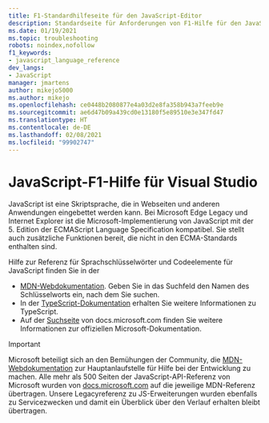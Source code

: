 ```yaml
---
title: F1-Standardhilfeseite für den JavaScript-Editor
description: Standardseite für Anforderungen von F1-Hilfe für den JavaScript-Editor von Visual Studio
ms.date: 01/19/2021
ms.topic: troubleshooting
robots: noindex,nofollow
f1_keywords:
- javascript_language_reference
dev_langs:
- JavaScript
manager: jmartens
author: mikejo5000
ms.author: mikejo
ms.openlocfilehash: ce0448b2080877e4a03d2e8fa358b943a7feeb9e
ms.sourcegitcommit: ae6d47b09a439cd0e13180f5e89510e3e347fd47
ms.translationtype: HT
ms.contentlocale: de-DE
ms.lasthandoff: 02/08/2021
ms.locfileid: "99902747"
---
```

# <a name="javascript-f1-help-for-visual-studio"></a>JavaScript-F1-Hilfe für Visual Studio

JavaScript ist eine Skriptsprache, die in Webseiten und anderen Anwendungen eingebettet werden kann. Bei Microsoft Edge Legacy und Internet Explorer ist die Microsoft-Implementierung von JavaScript mit der 5. Edition der ECMAScript Language Specification kompatibel. Sie stellt auch zusätzliche Funktionen bereit, die nicht in den ECMA-Standards enthalten sind.

Hilfe zur Referenz für Sprachschlüsselwörter und Codeelemente für JavaScript finden Sie in der

- [MDN-Webdokumentation](https://developer.mozilla.org/en-US/docs/Web/JavaScript/Reference). Geben Sie in das Suchfeld den Namen des Schlüsselworts ein, nach dem Sie suchen.
- In der [TypeScript-Dokumentation](https://www.typescriptlang.org/docs) erhalten Sie weitere Informationen zu TypeScript.
- Auf der [Suchseite](/search) von docs.microsoft.com finden Sie weitere Informationen zur offiziellen Microsoft-Dokumentation.

> [!IMPORTANT]
> Microsoft beteiligt sich an den Bemühungen der Community, die [MDN-Webdokumentation](https://developer.mozilla.org/en-US/docs/Web/JavaScript/Reference) zur Hauptanlaufstelle für Hilfe bei der Entwicklung zu machen. Alle mehr als 500 Seiten der JavaScript-API-Referenz von Microsoft wurden von [docs.microsoft.com](https://docs.microsoft.com) auf die jeweilige MDN-Referenz übertragen. Unsere Legacyreferenz zu JS-Erweiterungen wurden ebenfalls zu Servicezwecken und damit ein Überblick über den Verlauf erhalten bleibt übertragen.
